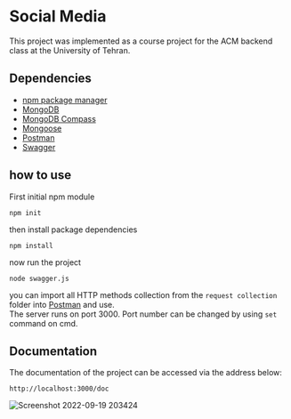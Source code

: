 ﻿# Social Media

This project was implemented as a course project for the ACM backend class at the University of Tehran.

## Dependencies
* [npm package manager](https://github.com/npm/cli)
* [MongoDB](https://www.mongodb.com/)
* [MongoDB Compass](https://github.com/mongodb-js/compass)
* [Mongoose](https://github.com/Automattic/mongoose)
* [Postman](https://www.postman.com/)
* [Swagger](https://github.com/swagger-api/swagger-ui)

## how to use
First initial npm module
```
npm init
```
then install package dependencies
```
npm install
```
now run the project
```
node swagger.js
```

you can import all HTTP methods collection from the `request collection` folder into [Postman](https://www.postman.com/) and use.<br />
The server runs on port 3000. Port number can be changed by using `set` command on cmd.
## Documentation
The documentation of the project can be accessed via the address below:
```
http://localhost:3000/doc
```

![Screenshot 2022-09-19 203424](https://user-images.githubusercontent.com/88896798/191062261-a165ad4d-b885-473e-9ae2-8013d968d62f.png)



